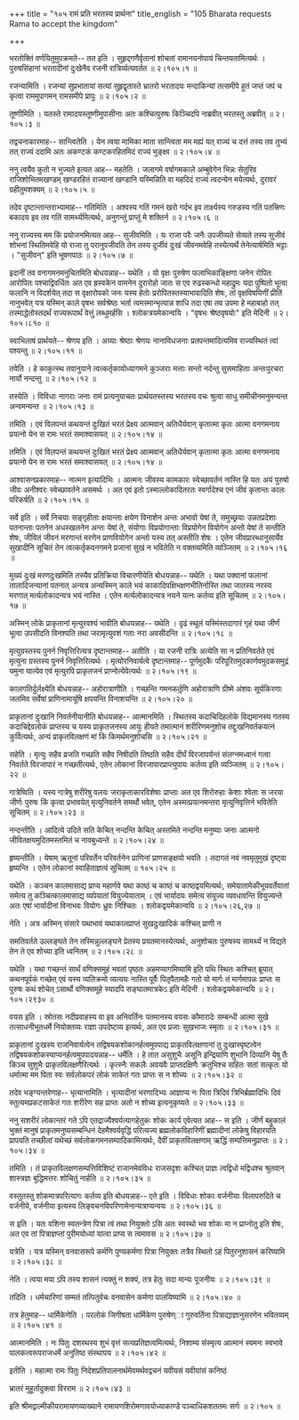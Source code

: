 +++
title = "१०५ रामं प्रति भरतस्य प्रार्थना"
title_english = "105 Bharata requests Rama to accept the kingdom"

+++


भरतोक्तिं वर्णयितुमुपक्रमते-- तत इति । सुहृद्गणैर्वृतानां शोचतां
रामानयनोपायं चिन्तयतामित्यर्थः । पुरुषसिंहानां भरतादीनां दुःखेनैव रजनी
रात्रिर्व्यत्यवर्तत  ॥  २।१०५।१  ॥   

  

रजन्यामिति । रजन्यां सुप्रभातायां सत्यां सुहृद्वृतास्ते भ्रातरो भरतादयः
मन्दाकिन्यां तत्समीपे हुतं जप्तं जपं च कृत्वा राममुपागमन् रामसमीपे
प्रापुः  ॥  २।१०५।२  ॥   

  

तूष्णीमिति । यतस्ते रामादयस्तूष्णीमुपासीनाः अतः कश्चित्पुरुषः किञ्चिदपि
नाब्रवीत् भरतस्तु अब्रवीत्  ॥  २।१०५।३  ॥   

  

तद्वचनाकारमाह-- सान्त्वितेति । येन त्वया मामिका माता सान्त्विता मम मह्यं
यत् राज्यं च दत्तं तस्य तव तुभ्यं तत् राज्यं ददामि अतः अकण्टकं
कण्टकरहितमिदं राज्यं भुङ्क्ष्व  ॥  २।१०५।४  ॥   

  

ननु त्वयैव कुतो न भुज्यते इत्यत आह-- महतेति । जलागमे वर्षागमकाले
अम्बुवेगेन भिन्नः सेतुरिव राजिशोभितमखण्डम् खण्डरहितं राज्यानां खण्डानि
यस्मिन्निति वा महदिदं राज्यं त्वदन्येन मयेत्यर्थः, दुरावरं
ग्रहीतुमशक्यम्  ॥  २।१०५।५  ॥   

  

तदेव दृष्टान्तान्तराभ्यामाह-- गतिमिति । अश्वस्य गतिं गमनं खरो गर्दभ इव
तार्क्ष्यस्य गरुडस्य गतिं पतत्त्रिणः बकादय इव तव गतिं सामर्थ्यमित्यर्थः,
अनुगन्तुं प्राप्तुं मे शक्तिर्न  ॥  २।१०५।६  ॥   

  

ननु राज्यस्य मम किं प्रयोजनमित्यत आह-- सुजीवमिति । यः राजा परैः जनैः
उपजीव्यते सेव्यते तस्य सुजीवं शोभनां स्थितिमवेहि यो राजा तु परानुपजीवति
तेन तस्य दुर्जीवं दुःखं जीवनमवेहि तस्येत्यर्थे तेनेत्यार्षमिति भट्टाः ।
"सुजीवन्" इति भूषणपाठः  ॥  २।१०५।७  ॥   

  

इदानीं तव वनागमनमनुचितमिति बोधयन्नाह-- यथेति । यो वृक्षः पुरुषेण
फलाभिकाङ्क्षिणा जनेन रोपितः आरोपितः पश्चाद्विवर्धितः अत एव ह्रस्वकेन
वामनेन दुरारोहो जातः स एव रुढस्कन्धो महाद्रुमः यदा पुष्पितो भूत्वा फलानि
न विदर्शयेत् तदा स वृक्षारोपको जनः यस्य हेतोः प्ररोपितस्तस्याभावादिति
शेषः, तां वृक्षविषयिणीं प्रीतिं नानुभवेत् यत्र यस्मिन् काले वृषभः
सर्वश्रेष्ठः भर्ता त्वमस्मान्भृत्यान्न शाधि तदा एषा तव उपमा हे महाबाहो
तत् तस्माद्धेतोस्तदर्थं राज्यरूपार्थं वेत्तुं लब्धुमर्हसि ।
श्लोकत्रयमेकान्वयि । "वृषभः श्रेष्ठवृषयोः" इति मेदिनी  ॥  २।१०५।८१०  ॥   

  

स्वाभिलाषं प्रार्थयते-- श्रेणय इति । अग्र्याः श्रेष्ठाः श्रेणयः
नानाविधजनाः प्रतपन्तमादित्यमिव राज्यस्थितं त्वां पश्यन्तु  ॥  २।१०५।११
 ॥   

  

तवेति । हे काकुत्स्थ तवानुयाने त्वत्कर्तृकायोध्यागमने कुञ्जराः मत्ताः
सन्तो नर्दन्तु सुसमाहिताः अन्तःपुरचरा नार्यो नन्दन्तु  ॥  २।१०५।१२  ॥   

  

तस्येति । विविधाः नागराः जनाः रामं प्रत्यनुयाचतः प्रार्थयतस्तस्य भरतस्य
वचः श्रुत्वा साधु समीचीनमनुमन्यन्त अन्वमन्यन्त  ॥  २।१०५।१३  ॥   

  

तमिति । एवं विलपन्तं कथयन्तं दुःखितं भरतं प्रेक्ष्य आत्मवान्
अतिधैर्यवान् कृतात्मा कृतः आत्मा वनगमनाय प्रयत्नो येन स रामः भरतं
समाश्वासयत्  ॥  २।१०५।१४  ॥   

  

तमिति । एवं विलपन्तं कथयन्तं दुःखितं भरतं प्रेक्ष्य आत्मवान्
अतिधैर्यवान् कृतात्मा कृतः आत्मा वनगमनाय प्रयत्नो येन स रामः भरतं
समाश्वासयत्  ॥  २।१०५।१४  ॥   

  

आश्वासनप्रकारमाह-- नात्मन इत्यादिभिः । आत्मनः जीवस्य कामकारः
स्वेच्छावर्तनं नास्ति हि यतः अयं पुरुषो जीवः अनीश्वरः स्वेच्छावर्तने
असमर्थः । अत एवं इतो ऽस्माल्लोकादितरतः स्वर्गादेश्च एनं जीवं कृतान्तः
कालः परिकर्षति  ॥  २।१०५।१५  ॥   

  

सर्वे इति । सर्वे निचयाः सङ्गृहीताः क्षयान्ताः क्षयेण विनाशेन अन्तः
अभावो येषां ते, समुच्छ्रयाः उन्नतप्रदेशाः पतनान्ताः पतनेन अधस्खलनेन
अन्तः येषां ते, संयोगाः विप्रयोगान्ताः विप्रयोगेन वियोगेन अन्तो येषां ते
सन्तीति शेषः, जीवितं जीवनं मरणान्तं मरणेन प्राणवियोगेन अन्तो यस्य तत्
अस्तीति शेषः । एतेन जीवप्रारब्धानुसार्येव सुखादीनि सूचितं तेन
त्वत्कर्तृकवनगमने प्रजानां सुखं न भवितेति न वक्तव्यमिति व्यञ्जितम्  ॥ 
२।१०५।१६  ॥   

  

मुख्यं दुःखं मरणदुःखमिति तस्यैव प्रतिक्रिया विचारणीयेति बोधयन्नाह--
यथेति । यथा पक्वानां फलानां तालादिजन्यानां पतनात् अन्यत्र अन्यस्मिन्
काले भयं काकादिपक्षिभक्षणभीतिर्नास्ति तथा जातस्य नरस्य मरणात्
मर्त्यलोकादन्यत्र भयं नास्ति । एतेन मर्त्यलोकादन्यत्र नयने यत्नः कर्तव्य
इति सूचितम्  ॥  २।१०५।१७  ॥   

  

अस्मिन् लोके प्राकृतानां मृत्युरवश्यं भावीति बोधयन्नाह-- यथेति । दृढं
स्थूलं यस्मिंस्तदागारं गृहं यथा जीर्णं भूत्वा उपसीदति विनश्यति तथा
जरामृत्युवशं गताः नरा अवसीदन्ति  ॥  २।१०५।१८  ॥   

  

मृत्युग्रस्तस्य पुनर्न निवृत्तिरित्यत्र दृष्टान्तमाह-- अतीति । या रजनी
रात्रिः अत्येति सा न प्रतिनिवर्तते एवं मृत्युना ग्रस्तस्य पुनर्न
निवृत्तिरित्यर्थः । मृत्योरनिवार्यत्वे दृष्टान्तमाह-- पूर्णमुदकैः
परिपूरितमुदकार्णवमुदकसमुद्रं यमुना यात्येव एवं मृत्युरपि प्राकृतजनं
प्राप्नोत्येवेत्यर्थः  ॥  २।१०५।१९  ॥   

  

कालगतिर्दुर्लक्ष्येति बोधयन्नाह-- अहोरात्राणीति । गच्छन्ति गमनकर्तृ़णि
अहोरात्राणि ग्रीष्मे अंशवः सूर्यकिरणाः जलमिव सर्वेषां प्राणिनामायूंषि
क्षपयन्ति विनाशयन्ति  ॥  २।१०५।२०  ॥   

  

प्राकृतानां दुःखानि निवर्तनीयानीति बोधयन्नाह-- आत्मानमिति । स्थितस्य
कदाचिदिहलोके विद्यमानस्य गतस्य कदाचिद्देवलोकं प्राप्तस्य च यस्य
प्राकृतजनस्य आयुः हीयते तमात्मानं शरीरिणमनुशोच तद्दुःखनिवर्तकयत्नं
कुर्वित्यर्थः, अन्यं प्राकृतविलक्षणं मां किं किमर्थमनुशोचसि  ॥  २।१०५।२१
 ॥   

  

सहेति । मृत्युः सहैव व्रजति गच्छति सहैव निषीदति तिष्ठति सहैव दीर्घं
विरजापर्यन्तं संलग्नमध्वानं गत्वा निवर्तते विरजापारं न गच्छतीत्यर्थः,
एतेन लोकानां विरजापारप्राप्त्युपायः कर्तव्य इति व्यञ्जितम्  ॥  २।१०५।२२
 ॥   

  

गात्रेष्विति । यस्य गात्रेषु शरीरेषु वलयः जराकृताकारविशेषाः प्राप्ताः अत
एव शिरोरुहाः केशाः श्वेताः स जरया जीर्णः पुरुषः किं कृत्वा प्रभावयेत्
मृत्युनिवर्तने समर्थो भवेत्, एतेन अस्मत्प्रयत्नमन्तरा मृत्युनिवृत्तिर्न
भवितेति सूचितम्  ॥  २।१०५।२३  ॥   

  

नन्दन्तीति । आदित्ये उदिते सति केचित् नन्दन्ति केचित् अस्तमिते नन्दन्ति
मनुष्याः जनाः आत्मनो जीवितक्षयमुदितमस्तमितं च नावबुध्यन्ते  ॥  २।१०५।२४
 ॥   

  

हृष्यन्तीति । येषाम् ऋतूनां परिवर्तेन परिवर्तनेन प्राणिनां प्राणसङ्क्षयो
भवति । तदागतं नवं नवमृतुमुखं दृष्ट्वा हृष्यन्ति । एतेन लोकानां
स्वाहिताज्ञत्वं सूचितम्  ॥  १०५।२५  ॥   

  

यथेति । कञ्चन कालमासाद्य प्राप्य महार्णवे यथा काष्ठं च काष्ठं च
काष्ठद्वयमित्यर्थः, समेयातामेकीभूयवर्तेयातां समेत्य तु कञ्चित्कालमासाद्य
व्यपेयातां वियुज्येयाताम् । एवं भार्यादयः समेत्य संयुज्य व्यवधावन्ति
वियुज्यन्ते अतः एषां भार्यादीनां विनाभवः वियोगः ध्रुवः निश्चितः ।
श्लोकद्वयमेकान्वयि  ॥  २।१०५।२६,२७  ॥   

  

नेति । अत्र अस्मिन् संसारे यथाभावं यथाकालप्राप्तं सुखदुःखादिकं कश्चित्
प्राणी न  

समतिवर्तते उल्लङ्घते तेन तस्मिन्नुल्लङ्घने प्रेतस्य प्रयतमानस्येत्यर्थः,
अनुशोचतः पुरुषस्य सामर्थ्यं न विद्यते तेन ते एव शोच्या इति ध्वनितम्  ॥ 
२।१०५।२८  ॥   

  

यथेति । यथा गच्छन्तं सार्थं वणिक्समूहं भवतां पृष्ठतः अहमप्यागमिष्यामि
इति पथि स्थितः कश्चित् ब्रूयात् कथनपूर्वकं गच्छेत् एवं यस्य व्यतिक्रमो
व्यत्ययः नास्ति पूर्वैः पितृपैतामहैः गतो यो मार्गः तं मार्गमापन्नः
प्राप्तः स पुरुषः कथं शोचेत् ऽसार्थो वणिक्समूहे स्यादपि सङ्घातमात्रकेऽ
इति मेदिनी । श्लोकद्वयमेकान्वयि  ॥  २।१०५।२९३०  ॥   

  

वयस इति । स्रोतसः नदीप्रवाहस्य वा इव अनिवर्तिनः पतमानस्य वयसः कौमारादेः
सम्बन्धी आत्मा सुखे तत्साधनीभूतधर्मे नियोक्तव्यः राज्ञा उपदेष्टव्य
इत्यर्थः, अत एव प्रजाः सुखभाजः स्मृताः  ॥  २।१०५।३१  ॥   

  

प्राकृतानां दुःखस्य राजनिवार्यत्वेन तद्विषयकशोकानर्हत्वमुपपाद्य
प्राकृतविलक्षणानां तु दुःखास्पृष्टत्वेन
तद्विषयकशोकस्याप्यनर्हत्वमुपपादयन्नाह-- धर्मेति । हे तात असुशुभैः असूनि
इन्द्रियाणि शुभानि दिव्यानि येषु तैः किञ्च सुशुभैः
प्राकृतविलक्षणैरित्यर्थः । कृत्स्नैः सकलैः अवयवैः प्राप्तदक्षिणैः
क्रतुभिश्च सहितः सतां सत्कृतः यो धर्मात्मा मम पिता स्वः सर्वलोकपरं लोकं
साकेतं गतः प्राप्तः स न शोच्यः  ॥  २।१०५।३२  ॥   

  

तदेव भङ्ग्यन्तरेणाह-- भृत्यानामिति । भृत्यादीनां भरणादिभ्यः आज्ञाप्य नः
पिता त्रिदिवं त्रिभिर्ब्रह्मादिभिः दिवं स्तुत्यमप्रकटसाकेतं गतः शरीरेण
सह प्राप्तः अतो न शोच्य इत्यनुकृष्यते  ॥  २।१०५।३३  ॥   

  

ननु सशरीरं लोकान्तरं गते ऽपि एतद्राज्यैश्वर्यत्यागहेतुकः शोकः कार्य
एवेत्यत आह-- स इति । जीर्णं बहुकालं भुक्तं मानुषं
प्राकृतमनुष्यसम्बन्धिनं देहमैश्वर्यवृद्धिं परित्यज्य ब्रह्मलोकविहारिणीं
ब्रह्मादीनां लोकेषु विहारयति प्रापयति तच्छीलां यथेच्छं
सर्वलोकगमनसम्पादिकामित्यर्थः, दैवीं प्राकृतविलक्षणाम् ऋद्धिं
सम्पत्तिमनुप्राप्तः  ॥  २।१०५।३४  ॥   

  

तमिति । तं प्राकृतविलक्षणसम्पत्तिविशिष्टं राजानमेवंविधः राजसदृशः कश्चित्
प्राज्ञः त्वद्विधो मद्विधश्च श्रुतवान् शास्त्रज्ञः बुद्धिमत्तरः शोचितुं
नार्हति  ॥  २।१०५।३५  ॥   

  

वस्तुतस्तु शोकमात्रपरित्यागः कर्तव्य इति बोधयन्नाह-- एते इति । विविधाः
शोकाः वर्जनीयाः विलापरुदिते च वर्जनीये, वर्जनीया इत्यस्य
लिङ्वचनविपरिणामेनान्यत्राप्यन्वयः  ॥  २।१०५।३६  ॥   

  

स इति । यतः वशिना स्वतन्त्रेण पित्रा त्वं तथा नियुक्तो ऽसि अतः स्वस्थो
भव शोकः मा न प्राप्नोतु इति शेषः, अत एव तां पित्राज्ञप्तां पुरीमयोध्यां
यात्वा प्राप्य स त्वमावस  ॥  २।१०५।३७  ॥   

  

यत्रेति । यत्र यस्मिन् वनवासरूपे कर्मणि पुण्यकर्मणा पित्रा नियुक्तः
तत्रैव स्थितो ऽहं पितुरनुशासनं करिष्यामि  ॥  २।१०५।३८  ॥   

  

नेति । त्वया मया ऽपि तस्य शासनं त्यक्तुं न शक्यं, तत्र हेतुः सदा मान्यः
पूजनीयः  ॥  २।१०५।३९  ॥   

  

तदिति । धर्मचारिणां सम्मतं तत्पितुर्वचः वनवासेन कर्मणा पालयिष्यामि  ॥ 
२।१०५।४०  ॥   

  

तत्र हेतुमाह-- धार्मिकेणेति । परलोकं जिगीषता धार्मिकेण पुरुषेण्ा
गुरुवर्तिना पित्राद्याज्ञानुसरणेन भवितव्यम्  ॥  २।१०५।४१  ॥   

  

आत्मानमिति । नः पितुः दशरथस्य शुभं वृत्तं सत्यप्रतिज्ञत्वमित्यर्थः,
निशाम्य संस्मृत्य आत्मानं स्वमनः स्वभावे पालकत्वरूपराजधर्मे अनुतिष्ठ
संस्थापय  ॥  २।१०५।४२  ॥   

  

इतीति । महात्मा रामः पितुः निदेशप्रतिपालनार्थमेवमर्थवद्वचनं यवीयसं
यवीयांसं कनिष्ठं  

भ्रातरं मुहूर्तादुक्त्वा विरराम  ॥  २।१०५।४३  ॥   

  

इति श्रीमद्वाल्मीकीयरामायणव्याख्याने रामायणशिरोमणावयोध्याकाण्डे
पञ्चाधिकशततमः सर्गः  ॥  २।१०५  ॥   

  

  


